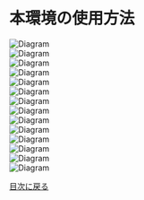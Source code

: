 # 本環境の使用方法<br>
![Diagram](./images/How-to-use/How-to-use-1.jpg)<br>
![Diagram](./images/How-to-use-2.jpg)<br>
![Diagram](./images/How-to-use-3.jpg)<br>
![Diagram](./images/How-to-use-4.jpg)<br>
![Diagram](./images/How-to-use-5.jpg)<br>
![Diagram](./images/How-to-use-6.jpg)<br>
![Diagram](./images/How-to-use-7.jpg)<br>
![Diagram](./images/How-to-use-8.jpg)<br>
![Diagram](./images/How-to-use-9.jpg)<br>
![Diagram](./images/How-to-use-10.jpg)<br>
![Diagram](./images/How-to-use-11.jpg)<br>
![Diagram](./images/How-to-use-12.jpg)<br>
![Diagram](./images/How-to-use-13.jpg)<br>
![Diagram](./images/How-to-use-14.jpg)<br>


[目次に戻る](./README.md) <br>
